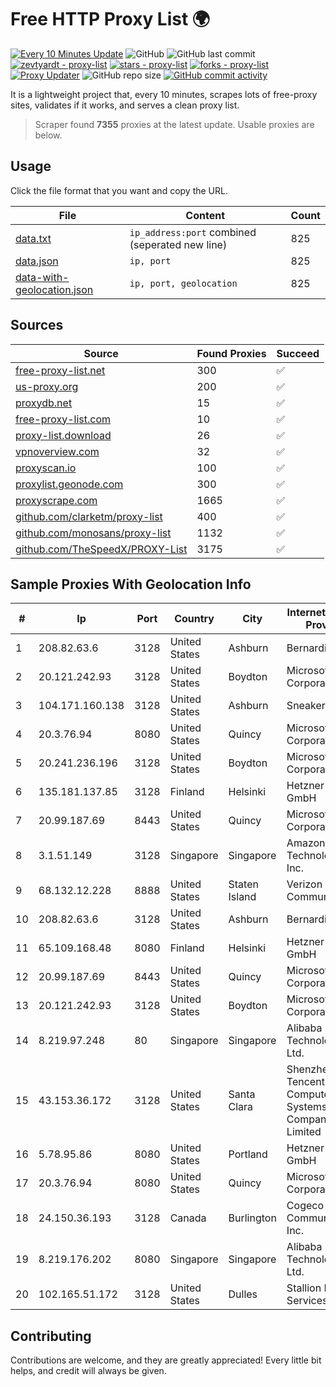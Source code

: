 
# Free HTTP Proxy List 🌍

[![Every 10 Minutes Update](https://github.com/mertguvencli/http-proxy-list/actions/workflows/main.yml/badge.svg?branch=main)](https://github.com/mertguvencli/http-proxy-list/actions/workflows/main.yml)
![GitHub](https://img.shields.io/github/license/mertguvencli/http-proxy-list)
![GitHub last commit](https://img.shields.io/github/last-commit/mertguvencli/http-proxy-list)
[![zevtyardt - proxy-list](https://img.shields.io/static/v1?label=zevtyardt&message=proxy-list&color=blue&logo=github)](https://github.com/zevtyardt/proxy-list "Go to GitHub repo")
[![stars - proxy-list](https://img.shields.io/github/stars/zevtyardt/proxy-list?style=social)](https://github.com/zevtyardt/proxy-list)
[![forks - proxy-list](https://img.shields.io/github/forks/zevtyardt/proxy-list?style=social)](https://github.com/zevtyardt/proxy-list)
[![Proxy Updater](https://github.com/zevtyardt/proxy-list/workflows/Proxy%20Updater/badge.svg)](https://github.com/zevtyardt/proxy-list/actions?query=workflow:"Proxy+Updater")
![GitHub repo size](https://img.shields.io/github/repo-size/zevtyardt/proxy-list)
[![GitHub commit activity](https://img.shields.io/github/commit-activity/m/zevtyardt/proxy-list?logo=commits)](https://github.com/zevtyardt/proxy-list/commits/main)

It is a lightweight project that, every 10 minutes, scrapes lots of free-proxy sites, validates if it works, and serves a clean proxy list.

> Scraper found **7355** proxies at the latest update. Usable proxies are below.

## Usage

Click the file format that you want and copy the URL.

|File|Content|Count|
|----|-------|-----|
|[data.txt](https://raw.githubusercontent.com/mertguvencli/http-proxy-list/main/proxy-list/data.txt)|`ip_address:port` combined (seperated new line)|825|
|[data.json](https://raw.githubusercontent.com/mertguvencli/http-proxy-list/main/proxy-list/data.json)|`ip, port`|825|
|[data-with-geolocation.json](https://raw.githubusercontent.com/mertguvencli/http-proxy-list/main/proxy-list/data-with-geolocation.json)|`ip, port, geolocation`|825|

## Sources

|Source|Found Proxies|Succeed|
|------|-------------|-------|
|[free-proxy-list.net](https://free-proxy-list.net)|300|✅|
|[us-proxy.org](https://www.us-proxy.org)|200|✅|
|[proxydb.net](http://proxydb.net)|15|✅|
|[free-proxy-list.com](https://free-proxy-list.com/?page=&port=&type%5B%5D=http&type%5B%5D=https&up_time=0&search=Search)|10|✅|
|[proxy-list.download](https://www.proxy-list.download/HTTP)|26|✅|
|[vpnoverview.com](https://vpnoverview.com/privacy/anonymous-browsing/free-proxy-servers)|32|✅|
|[proxyscan.io](https://www.proxyscan.io)|100|✅|
|[proxylist.geonode.com](https://proxylist.geonode.com/api/proxy-list?limit=300&page=1&sort_by=lastChecked&sort_type=desc&protocols=http,https)|300|✅|
|[proxyscrape.com](https://api.proxyscrape.com/v2/?request=displayproxies&protocol=http&timeout=10000&country=all&ssl=all&anonymity=all)|1665|✅|
|[github.com/clarketm/proxy-list](https://raw.githubusercontent.com/clarketm/proxy-list/master/proxy-list-raw.txt)|400|✅|
|[github.com/monosans/proxy-list](https://raw.githubusercontent.com/monosans/proxy-list/main/proxies/http.txt)|1132|✅|
|[github.com/TheSpeedX/PROXY-List](https://raw.githubusercontent.com/TheSpeedX/PROXY-List/master/http.txt)|3175|✅|


## Sample Proxies With Geolocation Info

|#|Ip|Port|Country|City|Internet Service Provider|
|-|--|----|-------|----|-------------------------|
|1|208.82.63.6|3128|United States|Ashburn|Bernardi Sounds|
|2|20.121.242.93|3128|United States|Boydton|Microsoft Corporation|
|3|104.171.160.138|3128|United States|Ashburn|Sneaker Server|
|4|20.3.76.94|8080|United States|Quincy|Microsoft Corporation|
|5|20.241.236.196|3128|United States|Boydton|Microsoft Corporation|
|6|135.181.137.85|3128|Finland|Helsinki|Hetzner Online GmbH|
|7|20.99.187.69|8443|United States|Quincy|Microsoft Corporation|
|8|3.1.51.149|3128|Singapore|Singapore|Amazon Technologies Inc.|
|9|68.132.12.228|8888|United States|Staten Island|Verizon Communications|
|10|208.82.63.6|3128|United States|Ashburn|Bernardi Sounds|
|11|65.109.168.48|8080|Finland|Helsinki|Hetzner Online GmbH|
|12|20.99.187.69|8443|United States|Quincy|Microsoft Corporation|
|13|20.121.242.93|3128|United States|Boydton|Microsoft Corporation|
|14|8.219.97.248|80|Singapore|Singapore|Alibaba (US) Technology Co., Ltd.|
|15|43.153.36.172|3128|United States|Santa Clara|Shenzhen Tencent Computer Systems Company Limited|
|16|5.78.95.86|8080|United States|Portland|Hetzner Online GmbH|
|17|20.3.76.94|8080|United States|Quincy|Microsoft Corporation|
|18|24.150.36.193|3128|Canada|Burlington|Cogeco Communications Inc.|
|19|8.219.176.202|8080|Singapore|Singapore|Alibaba (US) Technology Co., Ltd.|
|20|102.165.51.172|3128|United States|Dulles|Stallion Network Services Limited|



## Contributing

Contributions are welcome, and they are greatly appreciated! Every
little bit helps, and credit will always be given.

